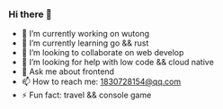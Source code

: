 ### Hi there 👋

<!--
**maoxiaodun/maoxiaodun** is a ✨ _special_ ✨ repository because its `README.md` (this file) appears on your GitHub profile.

Here are some ideas to get you started:
-->
- 🔭 I’m currently working on wutong
- 🌱 I’m currently learning go && rust
- 👯 I’m looking to collaborate on web develop
- 🤔 I’m looking for help with low code && cloud native
- 💬 Ask me about frontend
- 📫 How to reach me: 1830728154@qq.com
- ⚡ Fun fact: travel && console game


